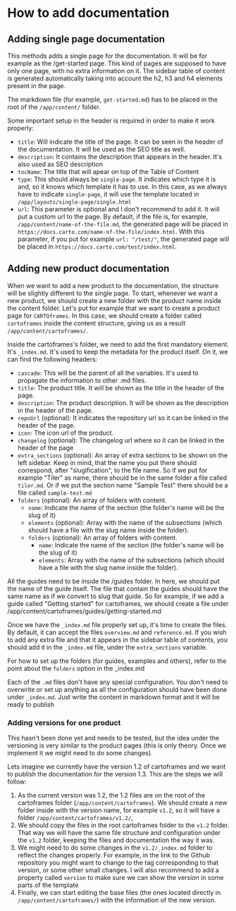 # How to add documentation

## Adding single page documentation

This methods adds a single page for the documentation. It will be for example as the /get-started page. This kind of pages are supposed to have only one page, with no extra information on it. The sidebar table of content is generated automatically taking into account the h2, h3 and h4 elements present in the page.

The markdown file (for example, `get-started.md`) has to be placed in the root of the `/app/content/` folder.

Some important setup in the header is required in order to make it work properly:

- `title`: Will indicate the title of the page. It can be seen in the header of the documentation. It will be used as the SEO title as well.
- `description`: It contains the description that appears in the header. It's also used as SEO description
- `tocName`: The title that will apear on top of the Table of Content
- `type`: This should always be `single-page`. It indicates which type it is and, so it knows which template it has to use. In this case, as we always have to indicate `single-page`, it will use the template located in `/app/layouts/single-page/single.html`
- `url`: This parameter is optional and I don't recommend to add it. It will put a custom url to the page. By default, if the file is, for example, `/app/content/name-of-the-file.md`, the generated page will be placed in `https://docs.carto.com/name-of-the-file/index.html`. With this parameter, if you put for example `url: "/test/"`, the generated page will be placed in `https://docs.carto.com/test/index.html`.

## Adding new product documentation

When we want to add a new product to the documentation, the structure will be slightly different to the single page. To start, whenever we want a new product, we should create a new folder with the product name inside the content folder. Let's put for example that we want to create a product page for `CARTOframes`. In this case, we should create a folder called `cartoframes` inside the content structure, giving us as a result `/app/content/cartoframes/`.

Inside the cartoframes's folder, we need to add the first mandatory element. It's `_index.md`. It's used to keep the metadata for the product itself. On it, we can find the following headers:

- `cascade`: This will be the parent of all the variables. It's used to propagate the information to other .md files.
- `title`: The product title. It will be shown as the title in the header of the page.
- `description`: The product description. It will be shown as the description in the header of the page.
- `repoUrl` (optional): It indicates the repository url so it can be linked in the header of the page.
- `icon`: The icon url of the product.
- `changelog` (optional): The changelog url where so it can be linked in the header of the page
- `extra_sections` (optional): An array of extra sections to be shown on the left sidebar. Keep in mind, that the name you put there should correspond, after "slugification", to the file name. So if we put for example "Tiler" as name, there should be in the same folder a file called `tiler.md`. Or if we put the section name "Sample Test" there should be a file called `sample-test.md`
- `folders` (optional): An array of folders with content.
  - `name`: Indicate the name of the section (the folder's name will be the slug of it)
  - `elements` (optional): Array with the name of the subsections (which should have a file with the slug name inside the folder).
  - `folders` (optional): An array of folders with content.
    - `name`: Indicate the name of the section (the folder's name will be the slug of it)
    - `elements`: Array with the name of the subsections (which should have a file with the slug name inside the folder).

All the guides need to be inside the /guides folder. In here, we should put the name of the guide itself. The file that contain the guides should have the same name as if we convert to slug that guide. So for example, if we add a guide called "Getting started" for cartoframes, we should create a file under /app/content/cartoframes/guides/getting-started.md

Once we have the `_index.md` file properly set up, it's time to create the files. By default, it can accept the files `overview.md` and `reference.md`. If you wish to add any extra file and that it appears in the sidebar table of contents, you should add it in the `_index.md` file, under the `extra_sections` variable.

For how to set up the folders (for guides, examples and others), refer to the point about the `folders` option in the \_index.md

Each of the `.md` files don't have any special configuration. You don't need to overwrite or set up anything as all the configuration should have been done under `_index.md`. Just write the content in markdown format and it will be ready to publish

### Adding versions for one product

This hasn't been done yet and needs to be tested, but the idea under the versioning is very similar to the product pages (this is only theory. Once we implement it we might need to do some changes).

Lets imagine we currently have the version 1.2 of cartoframes and we want to publish the documentation for the version 1.3. This are the steps we will follow:

1. As the current version was 1.2, the 1.2 files are on the root of the cartoframes folder (`/app/content/cartoframes`). We should create a new folder inside with the version name, for example `v1.2`, so it will have a folder `/app/content/cartoframes/v1.2/`,
2. We should copy the files in the root cartoframes folder to the `v1.2` folder. That way we will have the same file structure and configuration under the `v1.2` folder, keeping the files and documentation the way it was.
3. We might need to do some changes in the `v1.2/_index.md` folder to reflect the changes properly. For example, in the link to the Github repository you might want to change to the tag corresponding to that version, or some other small changes. I will also recommend to add a property called `version` to make sure we can show the version in some parts of the template
4. Finally, we can start editing the base files (the ones located directly in `/app/content/cartoframes/`) with the information of the new version.
